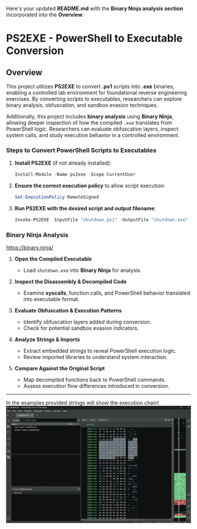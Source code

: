 Here's your updated **README.md** with the **Binary Ninja analysis section** incorporated into the **Overview**:


# PS2EXE - PowerShell to Executable Conversion

## Overview
This project utilizes **PS2EXE** to convert **.ps1** scripts into **.exe** binaries, enabling a controlled lab environment for foundational reverse engineering exercises. By converting scripts to executables, researchers can explore binary analysis, obfuscation, and sandbox evasion techniques.

Additionally, this project includes **binary analysis** using **Binary Ninja**, allowing deeper inspection of how the compiled `.exe` translates from PowerShell logic. Researchers can evaluate obfuscation layers, inspect system calls, and study execution behavior in a controlled environment.

### Steps to Convert PowerShell Scripts to Executables
1. **Install PS2EXE** (if not already installed):  
   ```powershell
   Install-Module -Name ps2exe -Scope CurrentUser
   ```
2. **Ensure the correct execution policy** to allow script execution:  
   ```powershell
   Set-ExecutionPolicy RemoteSigned
   ```
3. **Run PS2EXE with the desired script and output filename**:  
   ```powershell
   Invoke-PS2EXE -InputFile "shutdown.ps1" -OutputFile "shutdown.exe"
   ```

### Binary Ninja Analysis
https://binary.ninja/

1. **Open the Compiled Executable**  
   - Load `shutdown.exe` into **Binary Ninja** for analysis.

2. **Inspect the Disassembly & Decompiled Code**  
   - Examine **syscalls**, function calls, and PowerShell behavior translated into executable format.

3. **Evaluate Obfuscation & Execution Patterns**  
   - Identify obfuscation layers added during conversion.
   - Check for potential sandbox evasion indicators.

4. **Analyze Strings & Imports**  
   - Extract embedded strings to reveal PowerShell execution logic.
   - Review imported libraries to understand system interaction.

5. **Compare Against the Original Script**  
   - Map decompiled functions back to PowerShell commands.
   - Assess execution flow differences introduced in conversion.

---
In the examples provided strings will show the execution chain!
![Code in Strings](code-in-strings.png)
